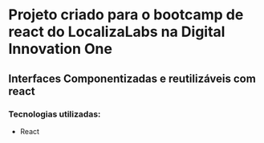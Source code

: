 # Projeto criado para o bootcamp de react do LocalizaLabs na Digital Innovation One

## Interfaces Componentizadas e reutilizáveis com react

### Tecnologias utilizadas:

- React